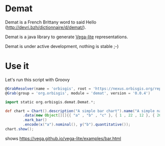 # Demat



Demat is a French Brittany word to said Hello (http://devri.bzh/dictionnaire/d/demat/).

Demat is a java library to generate [Vega-lite](https://vega.github.io/vega-lite/) representations.


Demat is under active development, nothing is stable ;-)


# Use it

Let's run this script with Groovy

```groovy
@GrabResolver(name = 'orbisgis', root = 'https://nexus.orbisgis.org/repository/orbisgis/')
@Grab(group = 'org.orbisgis', module = 'demat', version = '0.0.4')

import static org.orbisgis.demat.Demat.*;

def chart = Chart().description("A simple bar chart").name("A simple name")
        .data(new Object[][]{{ "a" , "b" , "c" }, { 1 , 22 , 12 }, { 200 , 300 , 400 }})
        .mark_bar()
        .encode(x("a").nominal(), y("b").quantitative());
chart.show();

```

shows https://vega.github.io/vega-lite/examples/bar.html




